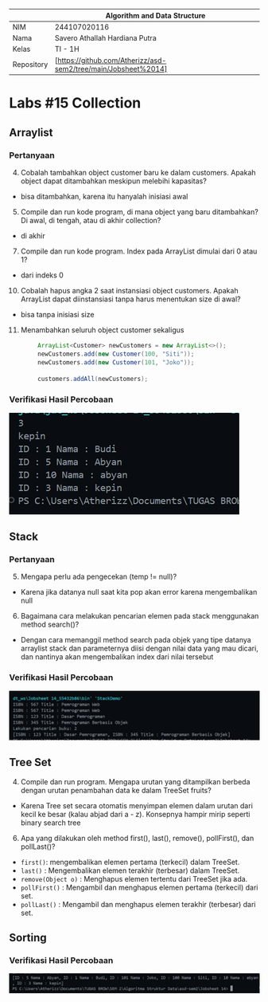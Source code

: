 
|  | Algorithm and Data Structure |
|--|--|
| NIM |  244107020116|
| Nama |  Savero Athallah Hardiana Putra |
| Kelas | TI - 1H |
| Repository | [https://github.com/Atherizz/asd-sem2/tree/main/Jobsheet%2014]|

# Labs #15 Collection

## Arraylist

### Pertanyaan
4. Cobalah tambahkan object customer baru ke dalam customers. Apakah object dapat ditambahkan meskipun melebihi kapasitas?
- bisa ditambahkan, karena itu hanyalah inisiasi awal

5. Compile dan run kode program, di mana object yang baru ditambahkan? Di awal, di tengah, atau di akhir collection?
- di akhir

7. Compile dan run kode program. Index pada ArrayList dimulai dari 0 atau 1?
- dari indeks 0

10. Cobalah hapus angka 2 saat instansiasi object customers. Apakah ArrayList dapat diinstansiasi tanpa harus menentukan size di awal?
- bisa tanpa inisiasi size

11. Menambahkan seluruh object customer sekaligus
```java
        ArrayList<Customer> newCustomers = new ArrayList<>();
        newCustomers.add(new Customer(100, "Siti"));
        newCustomers.add(new Customer(101, "Joko"));

        customers.addAll(newCustomers);
```

### Verifikasi Hasil Percobaan 
  ![Screenshot](img/output1.png)


## Stack

### Pertanyaan
5. Mengapa perlu ada pengecekan (temp != null)? 
- Karena jika datanya null saat kita pop akan error karena mengembalikan null

6. Bagaimana cara melakukan pencarian elemen pada stack menggunakan method search()?
- Dengan cara memanggil method search pada objek yang tipe datanya arraylist stack dan parameternya diisi dengan nilai data yang mau dicari, dan nantinya akan mengembalikan index dari nilai tersebut

### Verifikasi Hasil Percobaan 
  ![Screenshot](img/output2.png)

## Tree Set
4. Compile dan run program. Mengapa urutan yang ditampilkan berbeda dengan urutan 
penambahan data ke dalam TreeSet fruits? 
- Karena Tree set secara otomatis menyimpan elemen dalam urutan dari kecil ke besar (kalau abjad dari a - z). Konsepnya hampir mirip seperti binary search tree

6. Apa yang dilakukan oleh method first(), last(), remove(), pollFirst(), dan pollLast()?
- `first()`: mengembalikan elemen pertama (terkecil) dalam TreeSet.
- `last()` : Mengembalikan elemen terakhir (terbesar) dalam TreeSet.
- `remove(Object o)` : Menghapus elemen tertentu dari TreeSet jika ada.
- `pollFirst()` : Mengambil dan menghapus elemen pertama (terkecil) dari set.
- `pollLast()` : Mengambil dan menghapus elemen terakhir (terbesar) dari set.

## Sorting

### Verifikasi Hasil Percobaan 
  ![Screenshot](img/sort.png)

















